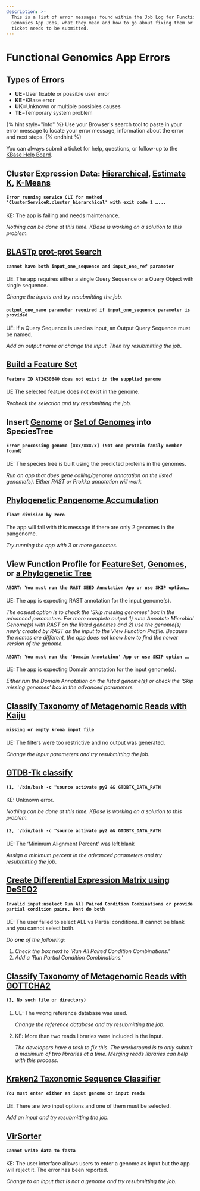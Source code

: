 ```yaml
---
description: >-
  This is a list of error messages found within the Job Log for Functional
  Genomics App Jobs, what they mean and how to go about fixing them or if a job
  ticket needs to be submitted.
---
```


# Functional Genomics App Errors

## **Types of Errors**

* **UE**=User fixable or possible user error
* **KE**=KBase error
* **UK**=Unknown or multiple possibles causes
* **TE**=Temporary system problem

{% hint style="info" %}
Use your Browser's search tool to paste in your error message to locate your error message, information about the error and next steps.&#x20;
{% endhint %}

You can always submit a ticket for help, questions, or follow-up to the [KBase Help Board](https://kbase-jira.atlassian.net/).&#x20;

## Cluster Expression Data: [Hierarchical](https://narrative.kbase.us/#catalog/apps/KBaseFeatureValues/expression\_toolkit\_cluster\_hierarchical/), [Estimate K](https://narrative.kbase.us/#catalog/apps/KBaseFeatureValues/expression\_toolkit\_estimate\_k/), [K-Means](https://narrative.kbase.us/#catalog/apps/KBaseFeatureValues/expression\_toolkit\_cluster\_k\_means/)

#### `Error running service CLI for method 'ClusterServiceR.cluster_hierarchical' with exit code 1 …...`

KE: The app is failing and needs maintenance.&#x20;

_Nothing can be done at this time. KBase is working on a solution to this problem._&#x20;

## [BLASTp prot-prot Search](https://narrative.kbase.us/#catalog/apps/kb\_blast/BLASTp\_Search/)

#### `cannot have both input_one_sequence and input_one_ref parameter`&#x20;

UE: The app requires either a single Query Sequence or a Query Object with single sequence.&#x20;

_Change the inputs and try resubmitting the job._

#### `output_one_name parameter required if input_one_sequence parameter is provided`&#x20;

UE: If a Query Sequence is used as input, an Output Query Sequence must be named.&#x20;

_Add an output name or change the input. Then try resubmitting the job._

## [**Build a Feature Set**](https://narrative.kbase.us/#catalog/apps/FeatureSetUtils/build\_feature\_set/)

#### `Feature ID AT2G30640 does not exist in the supplied genome` &#x20;

UE The selected feature does not exist in the genome.&#x20;

_Recheck the selection and try resubmitting the job._

## **Insert** [**Genome**](https://narrative.kbase.us/#catalog/apps/SpeciesTreeBuilder/insert\_set\_of\_genomes\_into\_species\_tree/) **or** [**Set of Genomes**](https://narrative.kbase.us/#catalog/apps/SpeciesTreeBuilder/insert\_genomeset\_into\_species\_tree) **into SpeciesTree**

#### `Error processing genome [xxx/xxx/x] (Not one protein family member found)`&#x20;

UE: The species tree is built using the predicted proteins in the genomes.&#x20;

_Run an app that does gene calling/genome annotation on the listed genome(s). Either RAST or Prokka annotation will work._&#x20;

## [**Phylogenetic Pangenome Accumulation**](https://narrative.kbase.us/#catalog/apps/kb\_phylogenomics/view\_pan\_phylo/)

#### `float division by zero`&#x20;

The app will fail with this message if there are only 2 genomes in the pangenome.&#x20;

_Try running the app with 3 or more genomes._&#x20;

## **View Function Profile for** [**FeatureSet**](https://narrative.kbase.us/#catalog/apps/kb\_phylogenomics/view\_fxn\_profile\_featureSet/)**,** [**Genomes**](https://narrative.kbase.us/#catalog/apps/kb\_phylogenomics/view\_fxn\_profile/)**, or** [**a Phylogenetic Tree**](https://narrative.kbase.us/#catalog/apps/kb\_phylogenomics/view\_fxn\_profile\_phylo/)

#### `ABORT: You must run the RAST SEED Annotation App or use SKIP option….`&#x20;

UE: The app is expecting RAST annotation for the input genome(s).&#x20;

_The easiest option is to check the 'Skip missing genomes' box in the advanced parameters. For more complete output 1) rune Annotate Microbial Genome(s) with RAST on the listed genomes and 2) use the genome(s) newly created by RAST as the input to the View Function Profile. Because the names are different, the app does not know how to find the newer version of the genome._

#### `ABORT: You must run the 'Domain Annotation' App or use SKIP option ….`&#x20;

UE: The app is expecting Domain annotation for the input genome(s).

_Either run the Domain Annotation on the listed genome(s) or check the ‘Skip missing genomes’ box in the advanced parameters._&#x20;

## [Classify Taxonomy of Metagenomic Reads with Kaiju](https://narrative.kbase.us/#catalog/apps/kb\_kaiju/run\_kaiju)

#### `missing or empty krona input file` &#x20;

UE: The filters were too restrictive and no output was generated.&#x20;

_Change the input parameters and try resubmitting the job._

## [**GTDB-Tk classify**](https://narrative.kbase.us/#catalog/apps/kb\_gtdbtk/run\_kb\_gtdbtk/release)

#### `(1, '/bin/bash -c "source activate py2 && GTDBTK_DATA_PATH` &#x20;

KE: Unknown error.&#x20;

_Nothing can be done at this time. KBase is working on a solution to this problem._

#### `(2, '/bin/bash -c "source activate py2 && GTDBTK_DATA_PATH`&#x20;

UE: The ‘Minimum Alignment Percent’ was left blank&#x20;

_Assign a minimum percent in the advanced parameters and try resubmitting the job._

## [**Create Differential Expression Matrix using DeSEQ2**](https://narrative.kbase.us/#catalog/apps/kb\_deseq/run\_DESeq2/release)&#x20;

#### `Invalid input:nselect Run All Paired Condition Combinations or provide partial condition pairs. Dont do both` &#x20;

UE: The user failed to select ALL vs Partial conditions. It cannot be blank and you cannot select both.&#x20;

_Do **one** of the following:_

1. _Check the box next to 'Run All Paired Condition Combinations.'_
2. _Add a 'Run Partial Condition Combinations.'_

## [Classify Taxonomy of Metagenomic Reads with GOTTCHA2](https://narrative.kbase.us/#catalog/apps/gottcha2/run\_gottcha2/)

#### `(2, No such file or directory)`&#x20;

1.  UE: The wrong reference database was used.&#x20;

    _Change the reference database and try resubmitting the job._
2.  KE: More than two reads libraries were included in the input.&#x20;

    _The developers have a task to fix this. The workaround is to only submit a maximum of two libraries at a time. Merging reads libraries can help with this process._&#x20;

## [**Kraken**2 Taxonomic Sequence Classifier](https://narrative.kbase.us/#catalog/apps/kraken2/run\_kraken2/beta)

#### `You must enter either an input genome or input reads`&#x20;

UE: There are two input options and one of them must be selected.&#x20;

_Add an input and try resubmitting the job._

## [**VirSorter**](https://narrative.kbase.us/#catalog/apps/VirSorter/run\_VirSorter/release)

#### `Cannot write data to fasta`&#x20;

KE: The user interface allows users to enter a genome as input but the app will reject it. The error has been reported.&#x20;

_Change to an input that is not a genome and try resubmitting the job._
